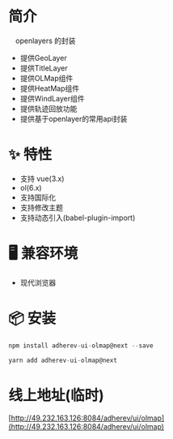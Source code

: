 # 简介
&ensp;&ensp;openlayers 的封装

- 提供GeoLayer
- 提供TitleLayer
- 提供OLMap组件
- 提供HeatMap组件
- 提供WindLayer组件
- 提供轨迹回放功能
- 提供基于openlayer的常用api封装

# ✨ 特性
- 支持 vue(3.x)
- ol(6.x)
- 支持国际化
- 支持修改主题
- 支持动态引入(babel-plugin-import)

# 🖥 兼容环境
- 现代浏览器

# 📦 安装
```javascript
npm install adherev-ui-olmap@next --save
```

```javascript
yarn add adherev-ui-olmap@next
```

# 线上地址(临时)
[http://49.232.163.126:8084/adherev/ui/olmap](http://49.232.163.126:8084/adherev/ui/olmap)

